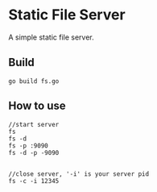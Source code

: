 # Static File Server

A simple static file server.


## Build

`go build fs.go`

## How to use

```
//start server
fs
fs -d
fs -p :9090
fs -d -p -9090


//close server, '-i' is your server pid
fs -c -i 12345
```